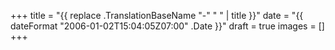 +++
title = "{{ replace .TranslationBaseName "-" " " | title }}"
date = "{{ dateFormat "2006-01-02T15:04:05Z07:00" .Date }}"
draft = true
images = []
+++
